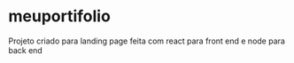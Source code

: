 # meuportifolio
Projeto criado para landing page feita com react para front end e node para back end
